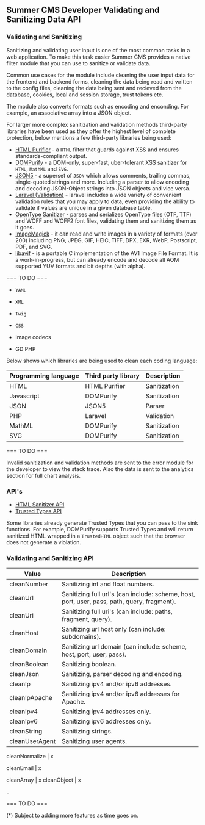 ## Summer CMS Developer Validating and Sanitizing Data API

### Validating and Sanitizing

Sanitizing and validating user input is one of the most common tasks in a web application. To make this task easier Summer CMS provides a native filter module that you can use to sanitize or validate data.

Common use cases for the module include cleaning the user input data for the frontend and backend forms, cleaning the data being read and written to the config files, cleaning the data being sent and recieved from the database, cookies, local and session storage, trust tokens etc.

The module also converts formats such as encoding and enconding. For example, an associative array into a JSON object.

For larger more complex sanitization and validation methods third-party libraries have been used as they pffer the highest level of complete protection, below mentions a few third-party libraries being used:

 - [HTML Purifier](http://htmlpurifier.org/) - a `HTML` filter that guards against XSS and ensures standards-compliant output.
 - [DOMPurify](https://github.com/cure53/DOMPurify) - a DOM-only, super-fast, uber-tolerant XSS sanitizer for `HTML`, `MathML` and `SVG`.
 - [JSON5](https://github.com/json5/json5) - a superset of `JSON` which allows comments, trailing commas, single-quoted strings and more. Including a parser to allow encoding and decoding JSON-Object strings into JSON objects and vice versa.
- [Laravel (Validation)](https://laravel.com/docs/master/validation) - laravel includes a wide variety of convenient validation rules that you may apply to data, even providing the ability to validate if values are unique in a given database table.
- [OpenType Sanitizer](https://github.com/khaledhosny/ots) - parses and serializes OpenType files (OTF, TTF) and WOFF and WOFF2 font files, validating them and sanitizing them as it goes.
- [ImageMagick](https://github.com/ImageMagick/ImageMagick) - it can read and write images in a variety of formats (over 200) including PNG, JPEG, GIF, HEIC, TIFF, DPX, EXR, WebP, Postscript, PDF, and SVG.
- [libavif](https://github.com/AOMediaCodec/libavif) - is a portable C implementation of the AV1 Image File Format. It is a work-in-progress, but can already encode and decode all AOM supported YUV formats and bit depths (with alpha).


=== TO DO ===

- `YAML`
- `XML`
- `Twig`
- `CSS`

- Image codecs
- GD PHP

Below shows which libraries are being used to clean each coding language:

Programming language | Third party library | Description
---|---|---
HTML | HTML Purifier | Sanitization
Javascript | DOMPurify | Sanitization
JSON | JSON5 | Parser
PHP | Laravel | Validation
MathML | DOMPurify | Sanitization
SVG | DOMPurify | Sanitization



=== TO DO ===

Invalid sanitization and validation methods are sent to the error module for the developer to view the stack trace. Also the data is sent to the analytics section for full chart analysis.

### API's

- [HTML Sanitizer API](https://wicg.github.io/sanitizer-api/)
- [Trusted Types API](https://w3c.github.io/webappsec-trusted-types/dist/spec/)

Some libraries already generate Trusted Types that you can pass to the sink functions. For example, DOMPurify supports Trusted Types and will return sanitized HTML wrapped in a `TrustedHTML` object such that the browser does not generate a violation.

### Validating and Sanitizing API

Value | Description
---|---
cleanNumber | Sanitizing int and float numbers.
cleanUrl | Sanitizing full url's (can include: scheme, host, port, user, pass, path, query, fragment).
cleanUri | Sanitizing full uri's (can include: paths, fragment, query).
cleanHost | Sanitizing url host only (can include: subdomains).
cleanDomain | Sanitizing url domain (can include: scheme, host, port, user, pass).
cleanBoolean | Sanitizing boolean.
cleanJson | Sanitizing, parser decoding and encoding.
cleanIp | Sanitizing ipv4 and/or ipv6 addresses.
cleanIpApache | Sanitizing ipv4 and/or ipv6 addresses for Apache.
cleanIpv4 | Sanitizing ipv4 addresses only.
cleanIpv6 | Sanitizing ipv6 addresses only.
cleanString | Sanitizing strings.
cleanUserAgent | Sanitizing user agents.

cleanNormalize | x

cleanEmail | x

cleanArray | x
cleanObject | x


..



=== TO DO ===

(*) Subject to adding more features as time goes on.
